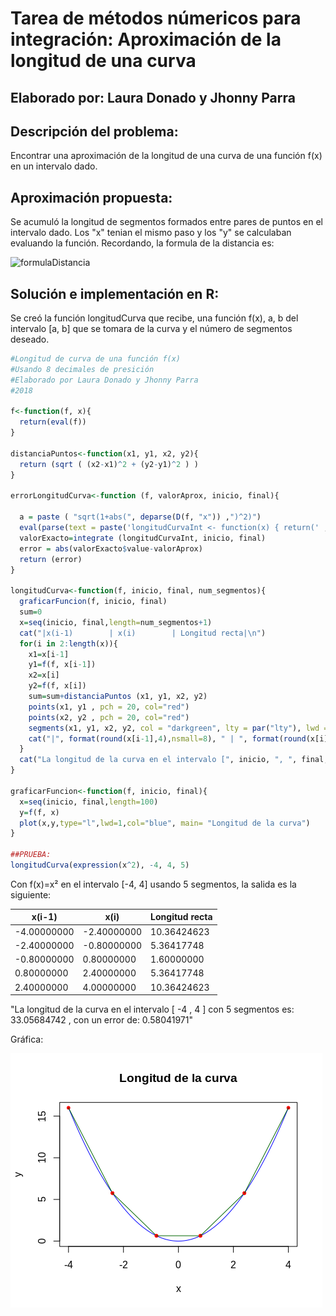 # Tarea de métodos númericos para integración: Aproximación de la longitud de una curva
## Elaborado por: Laura Donado y Jhonny Parra


## Descripción del problema:
Encontrar una aproximación de la longitud de una curva de una función f(x) en un intervalo dado.

## Aproximación propuesta:

Se acumuló la longitud de segmentos formados entre pares de puntos en el intervalo dado. Los "x" tenian el mismo paso y los "y" se calculaban evaluando la función. Recordando, la formula de la distancia es:

![formulaDistancia](http://www.matematicatuya.com/GRAFICAecuaciones/ImS1a1.png)

## Solución e implementación en R:

Se creó la función longitudCurva que recibe, una función f(x), a, b del intervalo [a, b] que se tomara de la curva y el número de segmentos deseado.

```r
#Longitud de curva de una función f(x)
#Usando 8 decimales de presición
#Elaborado por Laura Donado y Jhonny Parra
#2018

f<-function(f, x){
  return(eval(f))
}

distanciaPuntos<-function(x1, y1, x2, y2){
  return (sqrt ( (x2-x1)^2 + (y2-y1)^2 ) )
}

errorLongitudCurva<-function (f, valorAprox, inicio, final){
  
  a = paste ( "sqrt(1+abs(", deparse(D(f, "x")) ,")^2)")
  eval(parse(text = paste('longitudCurvaInt <- function(x) { return(' , a , ')}', sep='')))
  valorExacto=integrate (longitudCurvaInt, inicio, final)
  error = abs(valorExacto$value-valorAprox)
  return (error)
}

longitudCurva<-function(f, inicio, final, num_segmentos){
  graficarFuncion(f, inicio, final)
  sum=0
  x=seq(inicio, final,length=num_segmentos+1)
  cat("|x(i-1)        | x(i)        | Longitud recta|\n")
  for(i in 2:length(x)){
    x1=x[i-1]
    y1=f(f, x[i-1])
    x2=x[i]
    y2=f(f, x[i])
    sum=sum+distanciaPuntos (x1, y1, x2, y2)
    points(x1, y1 , pch = 20, col="red")
    points(x2, y2 , pch = 20, col="red")
    segments(x1, y1, x2, y2, col = "darkgreen", lty = par("lty"), lwd = par("lwd"))
    cat("|", format(round(x[i-1],4),nsmall=8), " | ", format(round(x[i],8),nsmall=8), " | ", format(round(distanciaPuntos (x1, y1, x2, y2), 8),nsmall=8), "|", "\n")
  }
  cat("La longitud de la curva en el intervalo [", inicio, ", ", final, "] con ", num_segmentos, " segmentos es: ", format(round(sum,8), nsmall=8), ", con un error de: ", format(round(errorLongitudCurva (f, sum, inicio, final),8), nsmall=8))
}

graficarFuncion<-function(f, inicio, final){
  x=seq(inicio, final,length=100)
  y=f(f, x)
  plot(x,y,type="l",lwd=1,col="blue", main= "Longitud de la curva")
}

##PRUEBA:
longitudCurva(expression(x^2), -4, 4, 5)

```

Con f(x)=x² en el intervalo [-4, 4] usando 5 segmentos, la salida es la siguiente:

|x(i-1)        | x(i)        | Longitud recta|
| ------------ | ------------ | ------------ |
| -4.00000000  |  -2.40000000  |  10.36424623 | 
| -2.40000000  |  -0.80000000  |  5.36417748 | 
| -0.80000000  |  0.80000000  |  1.60000000 | 
| 0.80000000  |  2.40000000  |  5.36417748 | 
| 2.40000000  |  4.00000000  |  10.36424623 | 

"La longitud de la curva en el intervalo [ -4 ,  4 ] con  5  segmentos es:  33.05684742 , con un error de:  0.58041971"


Gráfica:

![grafica](https://github.com/JhonnyParraB/AnalisisNumerico-1826-/blob/master/Talleres%20y%20tareas/Tareas/Imagenes%20tareas/longitudcurva.png?raw=true)


